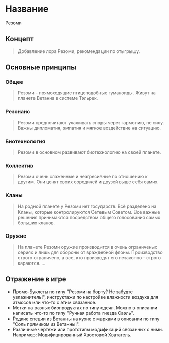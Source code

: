 # Название
Резоми

## Концепт
> Добавление лора Резоми, рекомендации по отыгрышу.
## Основные принципы

### Общее
> Резоми - прямоходящие птицеподобные гуманоиды. Живут на планете Ветанна в системе Тэльрек.
### Резонанс 
> Резоми предпочитают улаживать споры через гармонию, не силу. Важны дипломатия, эмпатия и мягкое воздействие на ситуацию.
### Биотехнология
> Резоми в основном развивают биотехнологию на своей планете.
### Коллектив
> Резоми очень слаженные и неагресивные по отношению к другим. Они ценят своих сородичей и друзей выше себя самих.
### Кланы
> На родной планете у Резоми нет государств. Всё разделено на Кланы, которые контролируются Сетевым Советом. Все важные решения принимаются посредством общего голосования самых больших кланов.
### Оружие
> На планете Резоми оружие производится в очень ограниченых сериях и лишь для обороны от враждебной флоны. Производство строго ограничено, а все, кто производят его незаконно - строго караются.
...
## Отражение в игре
- Промо-Буклеты по типу "Резоми на борту? Не забудте увлажнитель!", инструктажи по настройке влажности воздуха для атмосов или что-то с этим связанное.
- Метки на разных биопродуктах по типу одеял. Можно в описании написать что-то по типу "Ручная работа гнезда Саэль".
- Редкие специи из Ветанны на кухне с марками в описании по типу "Соль прямиком из Ветанны!".
- Различные чертежи или прототипы модификаций связанных с ними. Например: Модифицированный Хвостовой Хвататель.